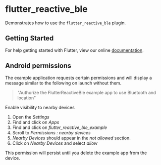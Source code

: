 # flutter_reactive_ble

Demonstrates how to use the `flutter_reactive_ble` plugin.

## Getting Started

For help getting started with Flutter, view our online
[documentation](http://flutter.dev/).

## Android permissions

The example application requests certain permissions and will display a message similar to the following on launch without them.

> "Authorize the FlutterReactiveBle example app to use Bluetooth and location"

Enable visibility to nearby devices

1. Open the _Settings_
2. Find and click on _Apps_
3. Find and click on _flutter_reactive_ble_example_
4. Scroll to _Permissions : nearby devices_
5. _Nearby Devices_ should appear in the _not allowed_ section.
6. Click on _Nearby Devices_ and select _allow_

This permission will persist until you delete the example app from the device.
